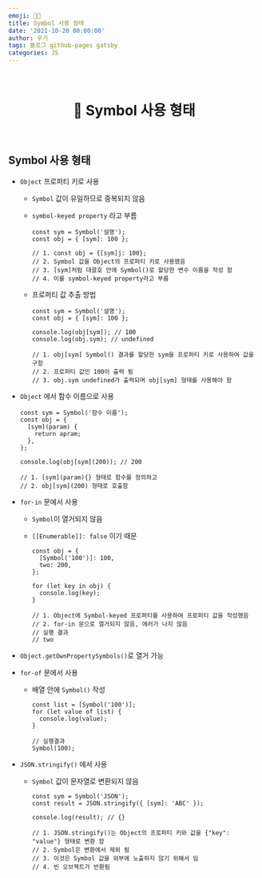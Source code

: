 ```yaml
---
emoji: 👨‍💻
title: Symbol 사용 형태
date: '2021-10-20 00:00:00'
author: 우기
tags: 블로그 github-pages gatsby
categories: JS
---
```


<br>

<h1 align="center">
  👋  Symbol 사용 형태
</h1>

<br>

## Symbol 사용 형태

- `Object` 프로퍼티 키로 사용

  - `Symbol` 값이 유일하므로 중복되지 않음
  - `symbol-keyed property` 라고 부름

    ```tsx
    const sym = Symbol('설명');
    const obj = { [sym]: 100 };

    // 1. const obj = {[sym]j: 100};
    // 2. Symbol 값을 Object의 프로퍼티 키로 사용했음
    // 3. [sym]처럼 대괄호 안에 Symbol()로 할당한 변수 이름을 작성 함
    // 4. 이를 symbol-keyed property라고 부름
    ```

  - 프로퍼티 값 추출 방법

    ```tsx
    const sym = Symbol('설명');
    const obj = { [sym]: 100 };

    console.log(obj[sym]); // 100
    console.log(obj.sym); // undefined

    // 1. obj[sym] Symbol() 결과를 할당한 sym을 프로퍼티 키로 사용하여 값을 구함
    // 2. 프로퍼티 값인 100이 출력 됨
    // 3. obj.sym undefined가 출력되며 obj[sym] 형태를 사용해야 함
    ```

- `Object` 에서 함수 이름으로 사용

  ```tsx
  const sym = Symbol('함수 이름');
  const obj = {
    [sym](param) {
      return apram;
    },
  };

  console.log(obj[sym](200)); // 200

  // 1. [sym](param){} 형태로 함수를 정의하고
  // 2. obj[sym](200) 형태로 호출함
  ```

- `for-in` 문에서 사용

  - `Symbol`이 열거되지 않음
  - `[[Enumerable]]: false` 이기 때문

    ```tsx
    const obj = {
      [Symbol('100')]: 100,
      two: 200,
    };

    for (let key in obj) {
      console.log(key);
    }

    // 1. Object에 Symbol-keyed 프로퍼티를 사용하여 프로퍼티 값을 작성했음
    // 2. for-in 문으로 열거되지 않음, 에러가 나지 않음
    // 실행 결과
    // two
    ```

- `Object.getOwnPropertySymbols()`로 열거 가능
- `for-of` 문에서 사용

  - 배열 안에 `Symbol()` 작성

    ```tsx
    const list = [Symbol('100')];
    for (let value of list) {
      console.log(value);
    }

    // 실행결과
    Symbol(100);
    ```

- `JSON.stringify()` 에서 사용

  - `Symbol` 값이 문자열로 변환되지 않음

    ```tsx
    const sym = Symbol('JSON');
    const result = JSON.stringify({ [sym]: 'ABC' });

    console.log(result); // {}

    // 1. JSON.stringify()는 Object의 프로퍼티 키와 값을 {"key": "value"} 형태로 변환 함
    // 2. Symbol은 변환에서 제외 됨
    // 3. 이것은 Symbol 값을 외부에 노출하지 않기 위해서 임
    // 4. 빈 오브젝트가 반환됨
    ```

```toc

```
